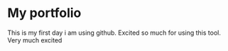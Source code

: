 # My portfolio
This is my first day i am using github.
Excited so much for using this tool.
Very much excited